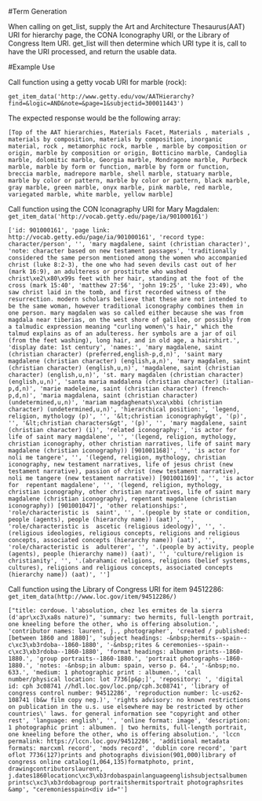 #Term Generation

When calling on get_list, supply the Art and Architecture Thesaurus(AAT) URI for hierarchy page, the CONA Iconography URI, or the Library of Congress Item URI. get_list will then determine which URI type it is, call to have the URI processed, and return the usable data.

#Example Use

Call function using a getty vocab URI for marble (rock):

`get_item_data('http://www.getty.edu/vow/AATHierarchy?find=&logic=AND&note=&page=1&subjectid=300011443')`

The expected response would be the following array:

`[Top of the AAT hierarchies, Materials Facet, Materials , materials , materials by composition, materials by composition, inorganic material, rock , metamorphic rock, marble , marble by composition or origin, marble by composition or origin, Botticino marble, Candoglia marble, dolomitic marble, Georgia marble, Mondragone marble, Purbeck marble, marble by form or function, marble by form or function, breccia marble, madrepore marble, shell marble, statuary marble, marble by color or pattern, marble by color or pattern, black marble, gray marble, green marble, onyx marble, pink marble, red marble, variegated marble, white marble, yellow marble]`

Call function using the CON Iconagraphy URI for Mary Magdalen:
`get_item_data('http://vocab.getty.edu/page/ia/901000161')`

`['id: 901000161', 'page link: http://vocab.getty.edu/page/ia/901000161', 'record type: character/person', '', 'mary magdalene, saint (christian character)', 'note: character based on new testament passages', 'traditionally considered the same person mentioned among the women who accompanied christ (luke 8:2-3), the one who had seven devils cast out of her (mark 16:9), an adulteress or prostitute who washed christ\xe2\x80\x99s feet with her hair, standing at the foot of the cross (mark 15:40', 'matthew 27:56', 'john 19:25', 'luke 23:49), who saw christ laid in the tomb, and first recorded witness of the resurrection. modern scholars believe that these are not intended to be the same woman, however traditional iconography combines them in one person. mary magdalen was so called either because she was from magdala near tiberias, on the west shore of galilee, or possibly from a talmudic expression meaning "curling women\'s hair," which the talmud explains as of an adulteress. her symbols are a jar of oil (from the feet washing), long hair, and in old age, a hairshirt.', 'display date: 1st century', 'names:', 'mary magdalene, saint (christian character) (preferred,english-p,d,n)', 'saint mary magdalene (christian character) (english,a,n)', 'mary magdalen, saint (christian character) (english,u,n)', 'magdalene, saint (christian character) (english,u,n)', 'st. mary magdalen (christian character) (english,u,n)', 'santa maria maddalena (christian character) (italian-p,d,n)', 'marie madeleine, saint (christian character) (french-p,d,n)', 'maria magdalena, saint (christian character) (undetermined,u,n)', 'mariam magdaghenats\xca\xbbi (christian character) (undetermined,u,n)', 'hierarchical position:', 'legend, religion, mythology (p)', '', '&lt;christian iconography&gt', '(p)', '', '&lt;christian characters&gt', '(p)', '', 'mary magdalene, saint (christian character) (i)', 'related iconography:', 'is actor for  life of saint mary magdalene', '', '(legend, religion, mythology, christian iconography, other christian narratives, life of saint mary magdalene (christian iconography)) [901001168]', '', 'is actor for  noli me tangere', '', '(legend, religion, mythology, christian iconography, new testament narratives, life of jesus christ (new testament narrative), passion of christ (new testament narrative), noli me tangere (new testament narrative)) [901001169]', '', 'is actor for  repentant magdalene', '', '(legend, religion, mythology, christian iconography, other christian narratives, life of saint mary magdalene (christian iconography), repentant magdalene (christian iconography)) [901001047]', 'other relationships:', 'role/characteristic is  saint', '', '.(people by state or condition, people (agents), people (hierarchy name)) (aat)', '', 'role/characteristic is  ascetic (religious ideology)', '', '.(religious ideologies, religious concepts, religions and religious concepts, associated concepts (hierarchy name)) (aat)', '', 'role/characteristic is  adulterer', '', '.(people by activity, people (agents), people (hierarchy name)) (aat)', '', 'culture/religion is  christianity', '', '.(abrahamic religions, religions (belief systems, cultures), religions and religious concepts, associated concepts (hierarchy name)) (aat)', '']`

Call function using the Library of Congress URI for item 94512286:
`get_item_data(http://www.loc.gov/item/94512286/)`

`["title: cordoue. l'absolution, chez les ermites de la sierra (d'apr\xc3\xa8s nature)", 'summary: two hermits, full-length portrait, one kneeling before the other, who is offering absolution.', 'contributor names: laurent, j., photographer', 'created / published: [between 1860 and 1880]', 'subject headings: -&nbsp;hermits--spain--c\xc3\xb3rdoba--1860-1880', '-&nbsp;rites & ceremonies--spain--c\xc3\xb3rdoba--1860-1880', 'format headings: albumen prints--1860-1880.', 'group portraits--1860-1880.', 'portrait photographs--1860-1880.', 'notes: -&nbsp;in album: spain, verso p. 64.', '-&nbsp;no. 633.', 'medium: 1 photographic print : albumen.', 'call number/physical location: lot 7736[p&p;]', 'repository: ', 'digital id: cph 3c08741 //hdl.loc.gov/loc.pnp/cph.3c08741', 'library of congress control number: 94512286', 'reproduction number: lc-usz62-108741 (b&w film copy neg.)', 'rights advisory: no known restrictions on publication in the u.s. use elsewhere may be restricted by other countries\' laws. for general information see "copyright and other rest', 'language: english', '', 'online format: image', 'description: 1 photographic print : albumen. | two hermits, full-length portrait, one kneeling before the other, who is offering absolution.', 'lccn permalink: https://lccn.loc.gov/94512286', 'additional metadata formats: marcxml record', 'mods record', 'dublin core record', 'part oflot 7736(127)prints and photographs division(901,000)library of congress online catalog(1,064,135)formatphoto, print, drawingcontributorslaurent, j.dates1860locationc\xc3\xb3rdobaspainlanguageenglishsubjectsalbumen printsc\xc3\xb3rdobagroup portraitshermitsportrait photographsrites &amp', "ceremoniesspain<div id="']`
